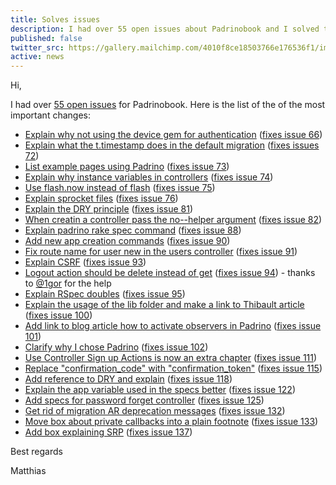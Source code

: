 ```yaml
---
title: Solves issues
description: I had over 55 open issues about Padrinobook and I solved them
published: false
twitter_src: https://gallery.mailchimp.com/4010f8ce18503766e176536f1/images/32684573-8372-4e96-bc1b-5864ce88a1a4.jpg
active: news
---
```


Hi,

I had over [55 open issues](https://github.com/padrinobook/padrinobook/issues "55 open issues") for Padrinobook. Here is
the list of the of the most important changes:


- [Explain why not using the device gem for authentication](https://github.com/padrinobook/padrinobook/commit/73f9723df2d3c3457b573b730b3c74fbf32b4081) ([fixes issue 66](https://github.com/padrinobook/padrinobook/issues/66 "fixes issue 66"))
- [Explain what the t.timestamp does in the default migration](https://github.com/padrinobook/padrinobook/commit/93e7e1b492e8680673a8d5a3fc0048a094eb932d) ([fixes issues 72](https://github.com/padrinobook/padrinobook/issues/72 "fixes issues 72"))
- [List example pages using Padrino](https://github.com/padrinobook/padrinobook/commit/f0cdf9998817600d4e1d0f194bbe6e966e925693) ([fixes issue 73](https://github.com/padrinobook/padrinobook/issues/73 "fixes issue 73"))
- [Explain why instance variables in controllers](https://github.com/padrinobook/padrinobook/commit/62266819751023de66be291749a94ed7e204c297) ([fixes issue 74](https://github.com/padrinobook/padrinobook/issues/74 "fixes issue 74"))
- [Use flash.now instead of flash](https://github.com/padrinobook/padrinobook/commit/9952ca6d45cab02f8f5d114769720042373d731c) ([fixes issue 75](https://github.com/padrinobook/padrinobook/issues/75 "fixes issue 75"))
- [Explain sprocket files](https://github.com/padrinobook/padrinobook/commit/28be2493e9e5ba7bbf7aedc1f1e3fa94d03d6672) ([fixes issue 76](https://github.com/padrinobook/padrinobook/issues/76 "fixes issue 76"))
- [Explain the DRY principle](https://github.com/padrinobook/padrinobook/commit/2ab2c6b96e4788242bd782120619d2100426b12b) ([fixes issue 81](https://github.com/padrinobook/padrinobook/issues/81 "fixes issue 81"))
- [When creatin a controller pass the no--helper argument](https://github.com/padrinobook/padrinobook/commit/04456dab4e6e97b32fc9864a582cfff2198f85b8) ([fixes issue 82](https://github.com/padrinobook/padrinobook/issues/82 "fixes issue 82"))
- [Explain padrino rake spec command](https://github.com/padrinobook/padrinobook/commit/b6a506c943332dc8f6107ef1cea08e2693c8fbaf) ([fixes issue 88](https://github.com/padrinobook/padrinobook/issues/88 "fixes issue 88"))
- [Add new app creation commands](https://github.com/padrinobook/padrinobook/commit/e25788e712db6175ba7d125032e3d38ac7690017) ([fixes issue 90](https://github.com/padrinobook/padrinobook/issues/90 "fixes issue 90"))
- [Fix route name for user new in the users controller](https://github.com/padrinobook/padrinobook/commit/ae7be2b15a186154ec79d752f200b9eb96cf732c) ([fixes issue 91](https://github.com/padrinobook/padrinobook/issues/91 "fixes issue 91"))
- [Explain CSRF](https://github.com/padrinobook/padrinobook/commit/c115db0d174750d6e4f55d18b010e12d78fba9e3) ([fixes issue 93](https://github.com/padrinobook/padrinobook/issues/93 "fixes issue 93"))
- [Logout action should be delete instead of get](https://github.com/padrinobook/padrinobook/commit/ac84f76f7c3e1f30b5cc2ca47c72186291df10ed) ([fixes issue 94](https://github.com/padrinobook/padrinobook/issues/94 "fixes issue 94")) - thanks to [@1gor](https://github.com/1gor "@1gor") for the help
- [Explain RSpec doubles](https://github.com/padrinobook/padrinobook/commit/b93d5870a7f42ad43d27df020507f5a3e44517c1) ([fixes issue 95](https://github.com/padrinobook/padrinobook/issues/95 "fixes issue 95"))
- [Explain the usage of the lib folder and make a link to Thibault article](https://github.com/padrinobook/padrinobook/commit/6a3d6fb0bc7a160d43d2fdef2634b8fccf0841be) ([fixes issue 100](https://github.com/padrinobook/padrinobook/issues/100 "fixes issue 100"))
- [Add link to blog article how to activate observers in Padrino](https://github.com/padrinobook/padrinobook/commit/f00d93519b3c3df238750d028731fd249f6b6e2c) ([fixes issue 101](https://github.com/padrinobook/padrinobook/issues/101 "fixes issue 101"))
- [Clarify why I chose Padrino](https://github.com/padrinobook/padrinobook/commit/06e81d9e37973d377e2a9514136603a02307805d) ([fixes issue 102](https://github.com/padrinobook/padrinobook/issues/102 "fixes issue 102"))
- [Use Controller Sign up Actions is now an extra chapter](https://github.com/padrinobook/padrinobook/commit/fd263c97a477abead45530d6aa2b76a52c4a073b) ([fixes issue 111](https://github.com/padrinobook/padrinobook/issues/111 "fixes issue 111"))
- [Replace "confirmation\_code" with "confirmation\_token"](https://github.com/padrinobook/padrinobook/commit/fa95d132be6dd546c21deda5fc2ec35359d7a2f8) ([fixes issue 115](https://github.com/padrinobook/padrinobook/issues/115 "fixes issue 115"))
- [Add reference to DRY and explain](https://github.com/padrinobook/padrinobook/commit/ff66d9742802a24e053812b905e9b59bc04b6acd "Add reference to DRY and explain") ([fixes issue 118](https://github.com/padrinobook/padrinobook/issues/118 "fixes issue 118"))
- [Explain the app variable used in the specs better](https://github.com/padrinobook/padrinobook/commit/b76280823b0ad427496e8d4aa265cff688023eb8 "Explain the app variable used in the specs better") ([fixes issue 122](https://github.com/padrinobook/padrinobook/issues/122 "fixes issue 122"))
- [Add specs for password forget controller](https://github.com/padrinobook/padrinobook/commit/fd91e358cbe583fee4eadc6b65fb5798e7c4ad8a "Add specs for password forget controller") ([fixes issue 125](https://github.com/padrinobook/padrinobook/issues/125 "fixes issue 125"))
- [Get rid of migration AR deprecation messages](https://github.com/padrinobook/padrinobook/commit/2429188d262d1f63e8a357340b7e4ddf320d63de "Get rid of migration AR deprecation messages") ([fixes issue 132](https://github.com/padrinobook/padrinobook/issues/132 "fixes issue 132"))
- [Move box about private callbacks into a plain footnote](https://github.com/padrinobook/padrinobook/commit/3e6995ef8c775e836c133fad2c61905a0cc8ba4e "Move box about private callbacks into a plain footnote") ([fixes issue 133](https://github.com/padrinobook/padrinobook/issues/133 "fixes issue 133"))
- [Add box explaining SRP](https://github.com/padrinobook/padrinobook/commit/69e31f06093c36a5856e077d4e7c3b96ebcc3a7e "Add box explaining SRP") ([fixes issue 137](https://github.com/padrinobook/padrinobook/issues/137 "fixes issue 137"))


Best regards

Matthias

